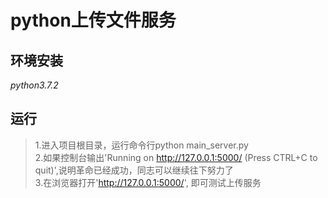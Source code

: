 # python上传文件服务
## 环境安装
*python3.7.2*
## 运行
>1.进入项目根目录，运行命令行python main_server.py  
>2.如果控制台输出'Running on http://127.0.0.1:5000/ (Press CTRL+C to quit)',说明革命已经成功，同志可以继续往下努力了  
>3.在浏览器打开'http://127.0.0.1:5000/', 即可测试上传服务
